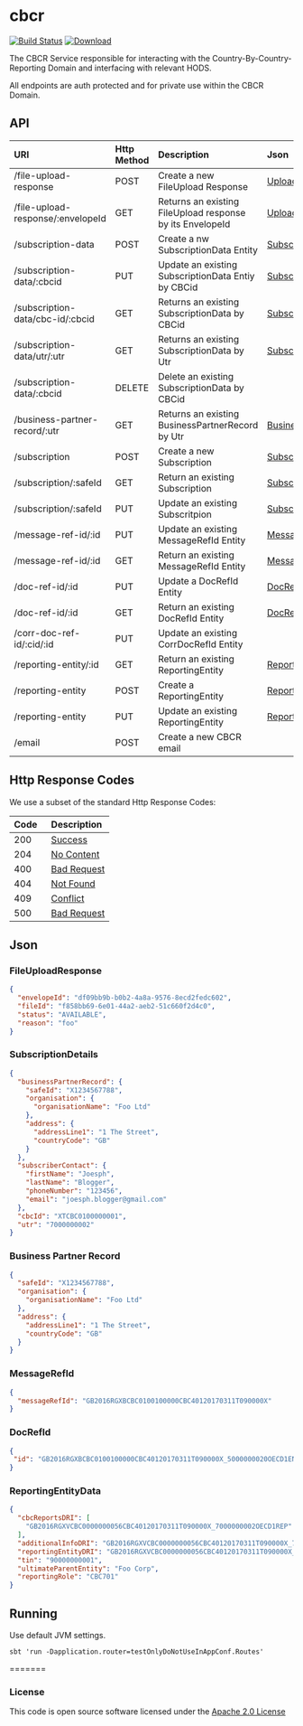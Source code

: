 # cbcr


[![Build Status](https://travis-ci.org/hmrc/cbcr.svg)](https://travis-ci.org/hmrc/cbcr) [ ![Download](https://api.bintray.com/packages/hmrc/releases/cbcr/images/download.svg) ](https://bintray.com/hmrc/releases/cbcr/_latestVersion)

The CBCR Service responsible for interacting with the Country-By-Country-Reporting Domain and interfacing with relevant HODS.

All endpoints are auth protected and for private use within the CBCR Domain.

## API
| URI                              | Http Method |Description                                               |Json          |Stauses   |
|:---------------------------------|:------------|:---------------------------------------------------------|:-------------|----------|
|/file-upload-response             |POST         |Create a new FileUpload Response                          |[UploadFileResponse](#user-content-fileuploadresponse)|200,400,500|
|/file-upload-response/:envelopeId |GET          |Returns an existing FileUpload response by its EnvelopeId |[UploadFileResponse](#user-content-fileuploadresponse)|200,404|
|/subscription-data                |POST         |Create a nw SubscriptionData Entity                       |[SubscriptionDetails](#user-content-subscriptiondetails)|200,204|
|/subscription-data/:cbcid         |PUT          |Update an existing SubscriptionData Entiy by CBCid        |[SubscriptionDetails](#user-content-subscriptiondetails)|200,400,500|
|/subscription-data/cbc-id/:cbcid  |GET          |Returns an existing SubscriptionData by CBCid             |[SubscriptionDetails](#user-content-subscriptiondetails)|200,404|
|/subscription-data/utr/:utr       |GET          |Returns an existing SubscriptionData by Utr               |[SubscriptionDetails](#user-content-subscriptiondetails)|200,404|
|/subscription-data/:cbcid         |DELETE       |Delete an existing SubscriptionData by CBCid              |              |200,404,500,501|
|/business-partner-record/:utr     |GET          |Returns an existing BusinessPartnerRecord by Utr          |[BusinessPartnerRecord](#user-content-businesspartnerrecord)|200,404,500|
|/subscription                     |POST         |Create a new Subscription                                 |[SubscriptionDetails](#user-content-subscriptiondetails)|200,400,500|
|/subscription/:safeId             |GET          |Return an existing Subscription                           |[SubscriptionDetails](#user-content-subscriptiondetails)|200,404,500|
|/subscription/:safeId             |PUT          |Update an existing Subscritpion                           |[SubscriptionDetails](#user-content-subscriptiondetails)|200,400,500|
|/message-ref-id/:id               |PUT          |Update an existing MessageRefId Entity                    |[MessageRefId](#user-content-messagerefid)|200,500|
|/message-ref-id/:id               |GET          |Return an existing MessageRefId Entity                    |[MessageRefId](#user-content-messagerefid)|200,404
|/doc-ref-id/:id                   |PUT         |Update a DocRefId Entity                                  |[DocRefID](#user-content-docrefid)|200,409,500|
|/doc-ref-id/:id                   |GET          |Return an existing DocRefId Entity                        |[DocRefID](#user-content-docrefid)|200,404,409|
|/corr-doc-ref-id/:cid/:id         |PUT          |Update an existing CorrDocRefId Entity                    ||200,400,404,500|
|/reporting-entity/:id             |GET          |Return an existing ReportingEntity                        |[ReportingEntityData](#user-content-reportingentitydata)|200,404,500|
|/reporting-entity                 |POST         |Create a ReportingEntity                                  |[ReportingEntityData](#user-content-reportingentitydata)|200,400,500|
|/reporting-entity                 |PUT          |Update an existing ReportingEntity                        |[ReportingEntityData](#user-content-reportingentitydata)|200,400|
|/email                            |POST         |Create a new CBCR email                                   | |202,400|                                     
## Http Response Codes
We use a subset of the standard Http Response Codes:

|Code    |Description |
|:-------|:-----------|
|200     |[Success](https://httpstatuses.com/200)|
|204     |[No Content](https://httpstatuses.com/204)|
|400     |[Bad Request](https://httpstatuses.com/400)|
|404     |[Not Found](https://httpstatuses.com/404)|
|409     |[Conflict](https://httpstatuses.com/409)|
|500     |[Bad Request](https://httpstatuses.com/500)|

## Json

### FileUploadResponse
```json
{
  "envelopeId": "df09bb9b-b0b2-4a8a-9576-8ecd2fedc602",
  "fileId": "f858bb69-6e01-44a2-aeb2-51c660f2d4c0",
  "status": "AVAILABLE",
  "reason": "foo"
}
```
### SubscriptionDetails

```json
{
  "businessPartnerRecord": {
    "safeId": "X1234567788",
    "organisation": {
      "organisationName": "Foo Ltd"
    },
    "address": {
      "addressLine1": "1 The Street",
      "countryCode": "GB"
    }
  },
  "subscriberContact": {
    "firstName": "Joesph",
    "lastName": "Blogger",
    "phoneNumber": "123456",
    "email": "joesph.blogger@gmail.com"
  },
  "cbcId": "XTCBC0100000001",
  "utr": "7000000002"
}
```

### Business Partner Record
```json
{
  "safeId": "X1234567788",
  "organisation": {
    "organisationName": "Foo Ltd"
  },
  "address": {
    "addressLine1": "1 The Street",
    "countryCode": "GB"
  }
}
```

### MessageRefId

```json
{
  "messageRefId": "GB2016RGXBCBC0100100000CBC40120170311T090000X"
}
```

### DocRefId
```json
{
 "id": "GB2016RGXBCBC0100100000CBC40120170311T090000X_5000000020OECD1ENT"
}
```

### ReportingEntityData
```json
{
  "cbcReportsDRI": [
    "GB2016RGXVCBC0000000056CBC40120170311T090000X_7000000002OECD1REP"
  ],
  "additionalInfoDRI": "GB2016RGXVCBC0000000056CBC40120170311T090000X_7000000002OECD1REP",
  "reportingEntityDRI": "GB2016RGXVCBC0000000056CBC40120170311T090000X_7000000002OECD1REP",
  "tin": "90000000001",
  "ultimateParentEntity": "Foo Corp",
  "reportingRole": "CBC701"
}
```

## Running

Use default JVM settings.

```sbtshell
sbt 'run -Dapplication.router=testOnlyDoNotUseInAppConf.Routes'
```

=======


### License

This code is open source software licensed under the [Apache 2.0 License]("http://www.apache.org/licenses/LICENSE-2.0.html")

